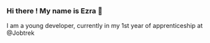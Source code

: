 ### Hi there ! My name is Ezra 👋

I am a young developer, currently in my 1st year of apprenticeship at @Jobtrek

